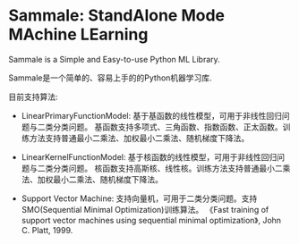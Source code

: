 # Sammale: StandAlone Mode MAchine LEarning
 
Sammale is a Simple and Easy-to-use Python ML Library.

Sammale是一个简单的、容易上手的的Python机器学习库.

目前支持算法:

- LinearPrimaryFunctionModel: 基于基函数的线性模型，可用于非线性回归问题与二类分类问题。
基函数支持多项式、三角函数、指数函数、正太函数。训练方法支持普通最小二乘法、加权最小二乘法、随机梯度下降法。

- LinearKernelFunctionModel: 基于核函数的线性模型，可用于非线性回归问题与二类分类问题。
核函数支持高斯核、线性核。训练方法支持普通最小二乘法、加权最小二乘法、随机梯度下降法。

- Support Vector Machine: 支持向量机，可用于二类分类问题。支持SMO(Sequential Minimal Optimization)训练算法。
《Fast training of support vector machines using sequential minimal optimization》, John C. Platt, 1999. 